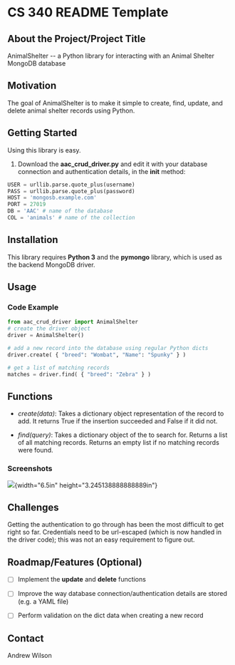 # CS 340 README Template

## About the Project/Project Title

AnimalShelter -- a Python library for interacting with an Animal Shelter
MongoDB database

## Motivation

The goal of AnimalShelter is to make it simple to create, find, update,
and delete animal shelter records using Python.

## Getting Started

Using this library is easy.

1. Download the **aac_crud_driver.py** and edit it with your database
connection and authentication details, in the **__init__** method:

```python
USER = urllib.parse.quote_plus(username)
PASS = urllib.parse.quote_plus(password) 
HOST = 'mongosb.example.com' 
PORT = 27019
DB = 'AAC' # name of the database       
COL = 'animals' # name of the collection
```

## Installation

This library requires **Python 3** and the **pymongo** library, which is
used as the backend MongoDB driver.

## Usage

### Code Example

```python
from aac_crud_driver import AnimalShelter
# create the driver object
driver = AnimalShelter()

# add a new record into the database using regular Python dicts
driver.create( { "breed": "Wombat", "Name": "Spunky" } )

# get a list of matching records
matches = driver.find( { "breed": "Zebra" } )
```

## Functions

* *create(data)*: Takes a dictionary object representation
of the record to add. It returns True if the insertion succeeded and
False if it did not.

* *find(query)*: Takes a dictionary object of the to search
for. Returns a list of all matching records. Returns an empty list if
no matching records were found.


### Screenshots

![](media/image1.png){width="6.5in" height="3.245138888888889in"}

## Challenges

Getting the authentication to go through has been the most difficult to
get right so far. Credentials need to be url-escaped (which is now
handled in the driver code); this was not an easy requirement to figure
out.

## Roadmap/Features (Optional)

- [ ] Implement the **update** and **delete** functions

- [ ] Improve the way database connection/authentication details are
      stored (e.g. a YAML file)

- [ ] Perform validation on the dict data when creating a new record

## Contact

Andrew Wilson
